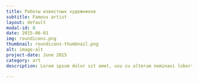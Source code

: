 ```yaml
---
title: Работы известных художников
subtitle: Famous artist
layout: default
modal-id: 8
date: 2015-06-01
img: roundicons.png
thumbnail: roundicons-thumbnail.png
alt: image-alt
project-date: June 2015
category: art
description: Lorem ipsum dolor sit amet, usu cu alterum nominavi lobortis. At duo novum diceret. Tantas apeirian vix et, usu sanctus postulant inciderint ut, populo diceret necessitatibus in vim. Cu eum dicam feugiat noluisse.

---
```

